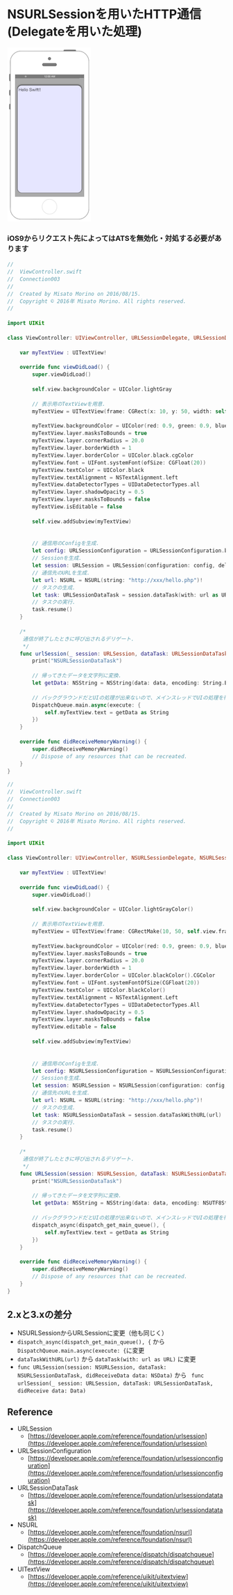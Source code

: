 # NSURLSessionを用いたHTTP通信(Delegateを用いた処理)

![Preview connection001](./img/Connection003.png)

### iOS9からリクエスト先によってはATSを無効化・対処する必要があります

```swift fct_label="Swift 5.x/4.x/3.x"
//
//  ViewController.swift
//  Connection003
//
//  Created by Misato Morino on 2016/08/15.
//  Copyright © 2016年 Misato Morino. All rights reserved.
//

import UIKit

class ViewController: UIViewController, URLSessionDelegate, URLSessionDataDelegate {
    
    var myTextView : UITextView!
    
    override func viewDidLoad() {
        super.viewDidLoad()
        
        self.view.backgroundColor = UIColor.lightGray
        
        // 表示用のTextViewを用意.
        myTextView = UITextView(frame: CGRect(x: 10, y: 50, width: self.view.frame.width - 20, height: 500))
        
        myTextView.backgroundColor = UIColor(red: 0.9, green: 0.9, blue: 1, alpha: 1.0)
        myTextView.layer.masksToBounds = true
        myTextView.layer.cornerRadius = 20.0
        myTextView.layer.borderWidth = 1
        myTextView.layer.borderColor = UIColor.black.cgColor
        myTextView.font = UIFont.systemFont(ofSize: CGFloat(20))
        myTextView.textColor = UIColor.black
        myTextView.textAlignment = NSTextAlignment.left
        myTextView.dataDetectorTypes = UIDataDetectorTypes.all
        myTextView.layer.shadowOpacity = 0.5
        myTextView.layer.masksToBounds = false
        myTextView.isEditable = false
        
        self.view.addSubview(myTextView)
        
        
        // 通信用のConfigを生成.
        let config: URLSessionConfiguration = URLSessionConfiguration.background(withIdentifier: "backgroundTask")
        // Sessionを生成.
        let session: URLSession = URLSession(configuration: config, delegate: self, delegateQueue: nil)
        // 通信先のURLを生成.
        let url: NSURL = NSURL(string: "http://xxx/hello.php")!
        // タスクの生成.
        let task: URLSessionDataTask = session.dataTask(with: url as URL)
        // タスクの実行.
        task.resume()
    }
    
    /*
     通信が終了したときに呼び出されるデリゲート.
     */
    func urlSession(_ session: URLSession, dataTask: URLSessionDataTask, didReceive data: Data) {
        print("NSURLSessionDataTask")
        
        // 帰ってきたデータを文字列に変換.
        let getData: NSString = NSString(data: data, encoding: String.Encoding.utf8.rawValue)!
        
        // バックグラウンドだとUIの処理が出来ないので、メインスレッドでUIの処理を行わせる.
        DispatchQueue.main.async(execute: {
            self.myTextView.text = getData as String
        })
    }
    
    override func didReceiveMemoryWarning() {
        super.didReceiveMemoryWarning()
        // Dispose of any resources that can be recreated.
    } 
} 
```

```swift fct_label="Swift 2.3"
//
//  ViewController.swift
//  Connection003
//
//  Created by Misato Morino on 2016/08/15.
//  Copyright © 2016年 Misato Morino. All rights reserved.
//

import UIKit

class ViewController: UIViewController, NSURLSessionDelegate, NSURLSessionDataDelegate {
    
    var myTextView : UITextView!
    
    override func viewDidLoad() {
        super.viewDidLoad()
        
        self.view.backgroundColor = UIColor.lightGrayColor()
        
        // 表示用のTextViewを用意.
        myTextView = UITextView(frame: CGRectMake(10, 50, self.view.frame.width - 20, 500))
        
        myTextView.backgroundColor = UIColor(red: 0.9, green: 0.9, blue: 1, alpha: 1.0)
        myTextView.layer.masksToBounds = true
        myTextView.layer.cornerRadius = 20.0
        myTextView.layer.borderWidth = 1
        myTextView.layer.borderColor = UIColor.blackColor().CGColor
        myTextView.font = UIFont.systemFontOfSize(CGFloat(20))
        myTextView.textColor = UIColor.blackColor()
        myTextView.textAlignment = NSTextAlignment.Left
        myTextView.dataDetectorTypes = UIDataDetectorTypes.All
        myTextView.layer.shadowOpacity = 0.5
        myTextView.layer.masksToBounds = false
        myTextView.editable = false
        
        self.view.addSubview(myTextView)
        
        
        // 通信用のConfigを生成.
        let config: NSURLSessionConfiguration = NSURLSessionConfiguration.backgroundSessionConfigurationWithIdentifier("backgroundTask")
        // Sessionを生成.
        let session: NSURLSession = NSURLSession(configuration: config, delegate: self, delegateQueue: nil)
        // 通信先のURLを生成.
        let url: NSURL = NSURL(string: "http://xxx/hello.php")!
        // タスクの生成.
        let task: NSURLSessionDataTask = session.dataTaskWithURL(url)
        // タスクの実行.
        task.resume() 
    }
    
    /*
     通信が終了したときに呼び出されるデリゲート.
     */
    func URLSession(session: NSURLSession, dataTask: NSURLSessionDataTask, didReceiveData data: NSData) {
        print("NSURLSessionDataTask")
        
        // 帰ってきたデータを文字列に変換.
        let getData: NSString = NSString(data: data, encoding: NSUTF8StringEncoding)!
        
        // バックグラウンドだとUIの処理が出来ないので、メインスレッドでUIの処理を行わせる.
        dispatch_async(dispatch_get_main_queue(), {
            self.myTextView.text = getData as String
        })
    }
    
    override func didReceiveMemoryWarning() {
        super.didReceiveMemoryWarning()
        // Dispose of any resources that can be recreated.
    } 
} 
```

## 2.xと3.xの差分

* NSURLSessionからURLSessionに変更（他も同じく）
* ```dispatch_async(dispatch_get_main_queue(), {``` から```DispatchQueue.main.async(execute: {```に変更
* ```dataTaskWithURL(url)``` から ```dataTask(with: url as URL)``` に変更
* ```func URLSession(session: NSURLSession, dataTask: NSURLSessionDataTask, didReceiveData data: NSData)``` から ``` func urlSession(_ session: URLSession, dataTask: URLSessionDataTask, didReceive data: Data)```
 

## Reference

* URLSession
	* [https://developer.apple.com/reference/foundation/urlsession](https://developer.apple.com/reference/foundation/urlsession)
* URLSessionConfiguration
    * [https://developer.apple.com/reference/foundation/urlsessionconfiguration](https://developer.apple.com/reference/foundation/urlsessionconfiguration)
* URLSessionDataTask
    * [https://developer.apple.com/reference/foundation/urlsessiondatatask](https://developer.apple.com/reference/foundation/urlsessiondatatask)
* NSURL
    * [https://developer.apple.com/reference/foundation/nsurl](https://developer.apple.com/reference/foundation/nsurl)
* DispatchQueue
    * [https://developer.apple.com/reference/dispatch/dispatchqueue](https://developer.apple.com/reference/dispatch/dispatchqueue)
* UITextView
	* [https://developer.apple.com/reference/uikit/uitextview](https://developer.apple.com/reference/uikit/uitextview)
